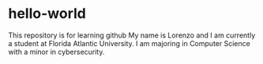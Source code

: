 # hello-world
This repository is for learning github
My name is Lorenzo and I am currently a student at Florida Atlantic University. I am majoring in Computer Science with a minor in cybersecurity.
